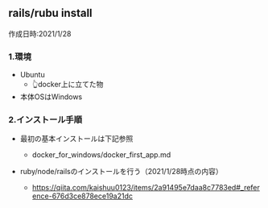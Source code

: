 ## rails/rubu install
作成日時:2021/1/28

### 1.環境
* Ubuntu
  * 👆docker上に立てた物
* 本体OSはWindows


### 2.インストール手順
* 最初の基本インストールは下記参照
  * docker_for_windows/docker_first_app.md

* ruby/node/railsのインストールを行う（2021/1/28時点の内容）
  * https://qiita.com/kaishuu0123/items/2a91495e7daa8c7783ed#_reference-676d3ce878ece19a21dc

